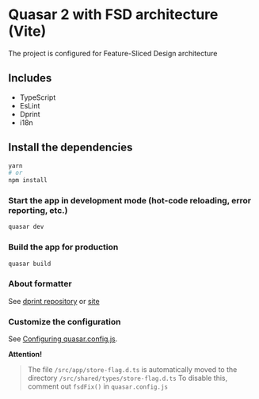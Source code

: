 # Quasar 2 with FSD architecture (Vite)

The project is configured for Feature-Sliced Design architecture

## Includes

- TypeScript
- EsLint
- Dprint
- i18n

## Install the dependencies

```bash
yarn
# or
npm install
```

### Start the app in development mode (hot-code reloading, error reporting, etc.)

```bash
quasar dev
```

### Build the app for production

```bash
quasar build
```

### About formatter

See [dprint repository](https://github.com/dprint/dprint) or [site](https://dprint.dev/)

### Customize the configuration

See [Configuring quasar.config.js](https://v2.quasar.dev/quasar-cli-vite/quasar-config-js).

**Attention!**

> The file `/src/app/store-flag.d.ts` is automatically moved to the directory `/src/shared/types/store-flag.d.ts`
> To disable this, comment out `fsdFix()` in `quasar.config.js`
